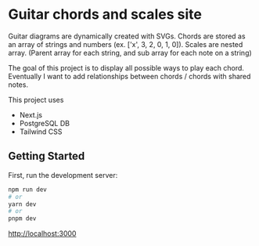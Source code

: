 # Guitar chords and scales site

Guitar diagrams are dynamically created with SVGs. Chords are stored as an array of strings and numbers (ex. ['x', 3, 2, 0, 1, 0]). Scales are nested array. (Parent array for each string, and sub array for each note on a string)

The goal of this project is to display all possible ways to play each chord. Eventually I want to add relationships between chords / chords with shared notes.

This project uses

- Next.js
- PostgreSQL DB
- Tailwind CSS

## Getting Started

First, run the development server:

```bash
npm run dev
# or
yarn dev
# or
pnpm dev
```

[http://localhost:3000](http://localhost:3000)

